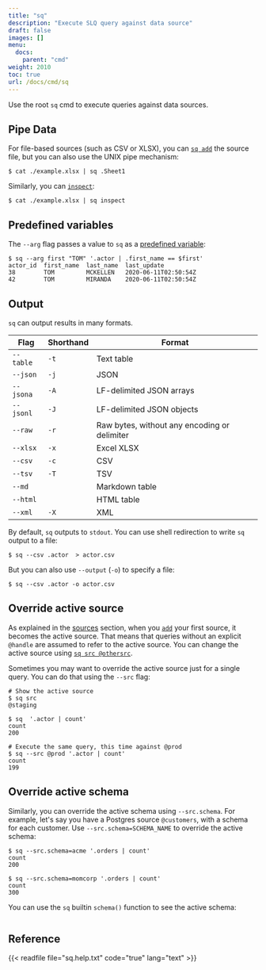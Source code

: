 ```yaml
---
title: "sq"
description: "Execute SLQ query against data source"
draft: false
images: []
menu:
  docs:
    parent: "cmd"
weight: 2010
toc: true
url: /docs/cmd/sq
---
```

Use the root `sq` cmd to execute queries against data sources.

## Pipe Data

For file-based sources (such as CSV or XLSX), you can [`sq add`](/docs/cmd/add) the source file,
but you can also use the UNIX pipe mechanism:

```shell
$ cat ./example.xlsx | sq .Sheet1
```

Similarly, you can [`inspect`](/docs/cmd/inspect):

```shell
$ cat ./example.xlsx | sq inspect
```

## Predefined variables

The `--arg` flag passes a value to `sq` as a [predefined variable](/docs/query/#predefined-variables):

```shell
$ sq --arg first "TOM" '.actor | .first_name == $first'
actor_id  first_name  last_name  last_update
38        TOM         MCKELLEN   2020-06-11T02:50:54Z
42        TOM         MIRANDA    2020-06-11T02:50:54Z
```

## Output

`sq` can output results in many formats.

| Flag      | Shorthand | Format                                       |
|-----------|-----------|----------------------------------------------|
| `--table` | `-t`      | Text table                                   |
| `--json`  | `-j`      | JSON                                         |
| `--jsona` | `-A`      | LF-delimited JSON arrays                     |
| `--jsonl` | `-J`      | LF-delimited JSON objects                    |
| `--raw`   | `-r`      | Raw bytes, without any encoding or delimiter |
| `--xlsx`  | `-x`      | Excel XLSX                                   |
| `--csv`   | `-c`      | CSV                                          |
| `--tsv`   | `-T`      | TSV                                          |
| `--md`    |           | Markdown table                               |
| `--html`  |           | HTML table                                   |
| `--xml`   | `-X`      | XML                                          |

By default, `sq` outputs to `stdout`. You can use shell redirection to write
`sq` output to a file:

```shell
$ sq --csv .actor  > actor.csv
```

But you can also use `--output` (`-o`) to specify a file:

```shell
$ sq --csv .actor -o actor.csv
```

## Override active source

As explained in the [sources](/docs/source#active-source) section,
when you [`add`](/docs/cmd/add) your first source, it becomes the active source. That means
that queries without an explicit `@handle` are assumed to refer to the
active source. You can change the active source using [`sq src @othersrc`](/docs/cmd/src).

Sometimes you may want to override the active source just for a single query.
You can do that using the `--src` flag:

```shell
# Show the active source
$ sq src
@staging

$ sq  '.actor | count'
count
200

# Execute the same query, this time against @prod
$ sq --src @prod '.actor | count'
count
199
```

## Override active schema



Similarly, you can override the active schema using `--src.schema`. For example,
let's say you have a Postgres source `@customers`, with a schema for each
customer. Use `--src.schema=SCHEMA_NAME` to override the active schema:


```shell
$ sq --src.schema=acme '.orders | count'
count
200

$ sq --src.schema=momcorp '.orders | count'
count
300
```

You can use the `sq` builtin `schema()` function to see the active schema:

```shell

```


## Reference

{{< readfile file="sq.help.txt" code="true" lang="text" >}}
